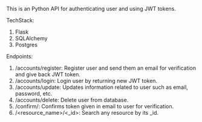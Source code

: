 This is an Python API for authenticating user and using JWT tokens.

TechStack:
1. Flask 
2. SQLAlchemy
3. Postgres

Endpoints:

1. /accounts/register: Register user and send them an email for verification and give back JWT token.
2. /accounts/login: Login user by returning new JWT token.
3. /accounts/update: Updates information related to user such as email, password, etc.
4. /accounts/delete: Delete user from database.
5. /confirm/<token>: Confirms token given in email to user for verification.
6. /<resource_name>/<_id>: Search any resource by its _id.
